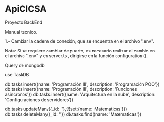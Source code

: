 # ApiCICSA
Proyecto BackEnd

Manual tecnico.

1.- Cambiar la cadena de conexión, que se encuentra en el archivo ".env".

Nota: Si se requiere cambiar de puerto, es necesario realizar el cambio en el archivo ".env" y en server.ts ,
dirigirse en la función configuration ().


Query de mongodb

use TaskDB

db.tasks.insert({name: 'Programación III', description: 'Programación POO'})
db.tasks.insert({name: 'Programación III', description: 'Funciones asincronos'})
db.tasks.insert({name: 'Arquitectura en la nube', description: 'Configuraciones de servidores'})

db.tasks.updateMany({_id: ''},{$set:{name: 'Matematicas'}})
db.tasks.deleteMany({_id: ''})
db.tasks.find({name: 'Matematicas'})